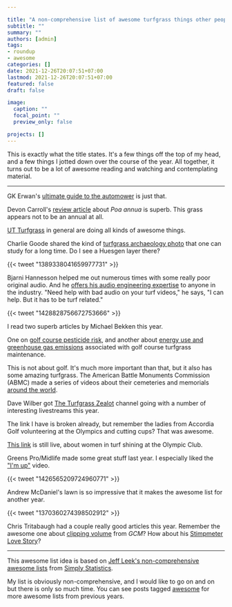 ```yaml
---

title: "A non-comprehensive list of awesome turfgrass things other people did in 2021"
subtitle: ""
summary: ""
authors: [admin]
tags: 
- roundup
- awesome
categories: []
date: 2021-12-26T20:07:51+07:00
lastmod: 2021-12-26T20:07:51+07:00
featured: false
draft: false

image:
  caption: ""
  focal_point: ""
  preview_only: false

projects: []
---
```


This is exactly what the title states. It's a few things off the top of my head, and a few things I jotted down over the course of the year. All together, it turns out to be a lot of awesome reading and watching and contemplating material.

---

GK Erwan's [ultimate guide to the automower](https://thefrenchbackyard.wordpress.com/2021/01/06/automower-part-1-introduction-to-the-automower/) is just that.

Devon Carroll's [review article](https://doi.org/10.1002/csc2.20441) about *Poa annua* is superb. This grass appears not to be an annual at all. 

[UT Turfgrass](https://twitter.com/UTturfgrass) in general are doing all kinds of awesome things. 

Charlie Goode shared the kind of [turfgrass archaeology photo](https://twitter.com/GoodeTurf/status/1389338041659977731?s=20) that one can study for a long time. Do I see a Huesgen layer there? 

{{< tweet "1389338041659977731" >}}

Bjarni Hannesson helped me out numerous times with some really poor original audio. And he [offers his audio engineering expertise](https://twitter.com/BHannesson/status/1428828756672753666?s=20) to anyone in the industry. "Need help with bad audio on your turf videos," he says, "I can help. But it has to be turf related."

{{< tweet "1428828756672753666" >}}

I read two superb articles by Michael Bekken this year.

One on [golf course pesticide risk](https://doi.org/10.1016/j.scitotenv.2021.146840), and another about [energy use and greenhouse gas emissions](https://doi.org/10.1002/its2.61) associated with golf course turfgrass maintenance.

This is not about golf. It's much more important than that, but it also has some amazing turfgrass. The American Battle Monuments Commission (ABMC) made a series of videos about their cemeteries and memorials [around the world](https://www.youtube.com/playlist?list=PLNf0XtfKcdTrPBKxM5thVVZay7u9k50gu). 

Dave Wilber got [The Turfgrass Zealot](https://www.youtube.com/c/TheTurfgrassZealot) channel going with a number of interesting livestreams this year. 

The link I have is broken already, but remember the ladies from Accordia Golf volunteering at the Olympics and cutting cups? That was awesome.

[This link](https://www.gcmonline.com/course/environment/news/2021-us-womens-open-turf) is still live, about women in turf shining at the Olympic Club.

Greens Pro/Midlife made some great stuff last year. I especially liked the ["I'm up"](https://twitter.com/GreensPro/status/1426565209724960771) video.

{{< tweet "1426565209724960771" >}}

Andrew McDaniel's lawn is so impressive that it makes the awesome list for another year. 

{{< tweet "1370360274398502912" >}} 

Chris Tritabaugh had a couple really good articles this year. Remember the awesome one about [clipping volume](https://www.gcmonline.com/course/maintenance/news/clipping-volume-turfgrass) from *GCM*? How about his [Stimpmeter Love Story](https://ct-turf.medium.com/stimpmeter-a-love-story-8130df4cba1a)?

---

This awesome list idea is based on [Jeff Leek's non-comprehensive awesome lists](https://simplystatistics.org/2017/12/20/a-non-comprehensive-list-of-awesome-things-other-people-did-in-2017/) from [Simply Statistics](https://simplystatistics.org/).

My list is obviously non-comprehensive, and I would like to go on and on but there is only so much time. You can see posts tagged [awesome](https://www.asianturfgrass.com/tag/awesome/) for more awesome lists from previous years.





